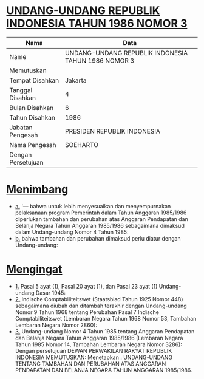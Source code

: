 # [UNDANG-UNDANG REPUBLIK INDONESIA TAHUN 1986 NOMOR 3](http://example.org/legal/document/uu/1986/3)

| Nama | Data |
| ------ | ----- |
|Name|UNDANG-UNDANG REPUBLIK INDONESIA TAHUN 1986 NOMOR 3|
|Memutuskan||
|Tempat Disahkan|Jakarta|
|Tanggal Disahkan|4|
|Bulan Disahkan|6|
|Tahun Disahkan|1986|
|Jabatan Pengesah|PRESIDEN REPUBLIK INDONESIA|
|Nama Pengesah|SOEHARTO|
|Dengan Persetujuan||
# [Menimbang](http://example.org/legal/document/uu/1986/3/menimbang)

* [a.](http://example.org/legal/document/uu/1986/3/menimbang/point/a) '— bahwa untuk lebih menyesuaikan dan menyempurnakan pelaksanaan program Pemerintah dalam Tahun Anggaran 1985/1986 diperlukan tambahan dan perubahan atas Anggaran Pendapatan dan Belanja Negara Tahun Anggaran 1985/1986 sebagaimana dimaksud dalam Undang-undang Nomor 4 Tahun 1985:
* [b.](http://example.org/legal/document/uu/1986/3/menimbang/point/b) bahwa tambahan dan perubahan dimaksud perlu diatur dengan Undang-undang:
# [Mengingat](http://example.org/legal/document/uu/1986/3/mengingat)

* [1.](http://example.org/legal/document/uu/1986/3/mengingat/point/0001) Pasal 5 ayat (1), Pasal 20 ayat (1), dan Pasal 23 ayat (1) Undang- undang Dasar 1945:
* [2.](http://example.org/legal/document/uu/1986/3/mengingat/point/0002) Indische Comptabiliteitswet (Staatsblad Tahun 1925 Nomor 448) sebagaimana diubah dan ditambah terakhir dengan Undang-undang Nomor 9 Tahun 1968 tentang Perubahan Pasal 7 Indische Comptabiliteitswet (Lembaran Negara Tahun 1968 Nomor 53, Tambahan Lembaran Negara Nomor 2860):
* [3.](http://example.org/legal/document/uu/1986/3/mengingat/point/0003) Undang-undang Nomor 4 Tahun 1985 tentang Anggaran Pendapatan dan Belanja Negara Tahun Anggaran 1985/1986 (Lembaran Negara Tahun 1985 Nomor 14, Tambahan Lembaran Negara Nomor 3286): Dengan persetujuan DEWAN PERWAKILAN RAKYAT REPUBLIK INDONESIA MEMUTUSKAN: Menetapkan : UNDANG-UNDANG TENTANG TAMBAHAN DAN PERUBAHAN ATAS ANGGARAN PENDAPATAN DAN BELANJA NEGARA TAHUN ANGGARAN 1985/1986.